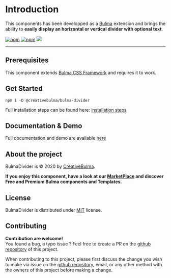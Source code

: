 # Introduction
This components has been developped as a [Bulma](https://bulma.io) extension and brings the ability to **easily display an horizontal or vertical divider with optional text**.

[![npm](https://img.shields.io/npm/v/@creativebulma/bulma-divider.svg)](https://www.npmjs.com/package/@creativebulma/bulma-divider)
[![npm](https://img.shields.io/npm/dm/@creativebulma/bulma-divider.svg)](https://www.npmjs.com/package/@creativebulma/bulma-divider)
[![](https://data.jsdelivr.com/v1/package/npm/@creativebulma/bulma-divider/divider)](https://www.jsdelivr.com/package/npm/@creativebulma/bulma-divider)

---

## Prerequisites
This component extends [Bulma CSS Framework](https://bulma.io) and requires it to work.

## Get Started
```shell
npm i -D @creativebulma/bulma-divider
```
Full installation steps can be found here: [installation steps](https://demo.creativebulma.net/components/divider/1.0/get-started)

## Documentation & Demo
Full documentation and demo are available [here](https://demo.creativebulma.net/components/divider/1.0/get-started)

## About the project
BulmaDivider is © 2020 by [CreativeBulma](https://creativebulma.net).

**If you enjoy this component, have a look at our [MarketPlace](https://creativebulma.net) and discover Free and Premium Bulma components and Templates.**

## License
BulmaDivider is distributed under [MIT](https://github.com/CreativeBulma/bulma-divider/blob/master/LICENSE) license.

## Contributing
**Contribution are welcome!**  
You found a bug, a typo issue ? Feel free to create a PR on the [github repository](https://github.com/CreativeBulma/bulma-divider/) of this project.

When contributing to this project, please first discuss the change you wish to make via issue on the [github repository](https://github.com/CreativeBulma/bulma-divider/issues), email, or any other method with the owners of this project before making a change.